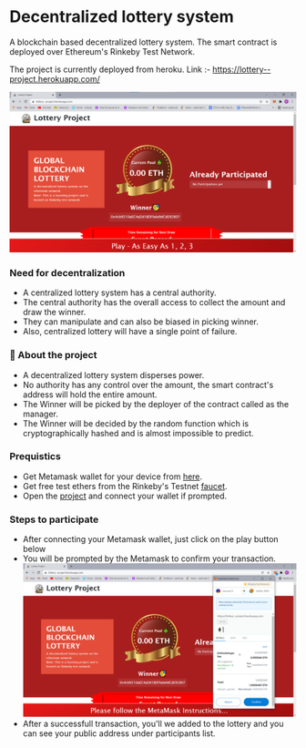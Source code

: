 # Decentralized lottery system
A blockchain based decentralized lottery system. The smart contract is deployed over Ethereum's Rinkeby Test Network.

The project is currently deployed from heroku. Link :- https://lottery--project.herokuapp.com/

![screenshot for home screen](https://github.com/Atharva-Vijay-Khade/Lottery_Project/blob/master/screenshots/1.png)

### Need for decentralization
- A centralized lottery system has a central authority.
- The central authority has the overall access to collect the amount and draw the winner.
- They can manipulate and can also be biased in picking winner.
- Also, centralized lottery will have a single point of failure.

### 📝 About the project
- A decentralized lottery system disperses power.
- No authority has any control over the amount, the smart contract's address will hold the entire amount.
- The Winner will be picked by the deployer of the contract called as the manager.
- The Winner will be decided by the random function which is cryptographically hashed and is almost impossible to predict.

### Prequistics
- Get Metamask wallet for your device from [here](https://metamask.io/download.html).
- Get free test ethers from the Rinkeby's Testnet [faucet](https://faucet.rinkeby.io/).
- Open the [project](https://lottery--project.herokuapp.com/) and connect your wallet if prompted.

### Steps to participate
- After connecting your Metamask wallet, just click on the play button below
- You will be prompted by the Metamask to confirm your transaction.
![screenshot for metamask popup confirmation](https://github.com/Atharva-Vijay-Khade/Lottery_Project/blob/master/screenshots/2.png)
- After a successfull transaction, you'll we added to the lottery and you can see your public address under participants list.
